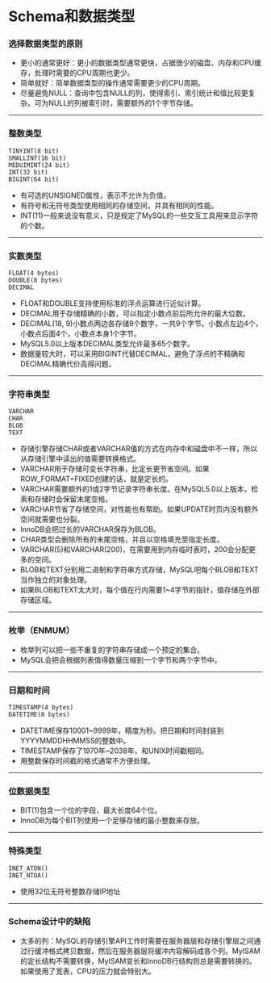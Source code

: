 # Schema和数据类型

### 选择数据类型的原则

* 更小的通常更好：更小的数据类型通常更快，占据很少的磁盘、内存和CPU缓存，处理时需要的CPU周期也更少。
* 简单就好：简单数据类型的操作通常需要更少的CPU周期。
* 尽量避免NULL：查询中包含NULL的列，使得索引、索引统计和值比较更复杂。可为NULL的列被索引时，需要额外的1个字节存储。

------

### 整数类型

```
TINYINT(8 bit)
SMALLINT(16 bit) 
MEDUIMINT(24 bit)
INT(32 bit)
BIGINT(64 bit)
```

* 有可选的UNSIGNED属性，表示不允许为负值。
* 有符号和无符号类型使用相同的存储空间，并具有相同的性能。
* INT(11)一般来说没有意义，只是规定了MySQL的一些交互工具用来显示字符的个数。

------

### 实数类型

```
FLOAT(4 bytes)
DOUBLE(8 bytes)
DECIMAL
```

* FLOAT和DOUBLE支持使用标准的浮点运算进行近似计算。
* DECIMAL用于存储精确的小数，可以指定小数点前后所允许的最大位数。
* DECIMAL(18, 9)小数点两边各存储9个数字，一共9个字节。小数点左边4个，小数点后面4个，小数点本身1个字节。
* MySQL5.0以上版本DECIMAL类型允许最多65个数字。
* 数据量较大时，可以采用BIGINT代替DECIMAL，避免了浮点的不精确和DECIMAL精确代价高得问题。

------

### 字符串类型

```
VARCHAR
CHAR
BLOB
TEXT
```

* 存储引擎存储CHAR或者VARCHAR值的方式在内存中和磁盘中不一样，所以从存储引擎中读出的值需要转换格式。
* VARCHAR用于存储可变长字符串，比定长更节省空间。如果ROW_FORMAT=FIXED创建的话，就是定长的。
* VARCHAR需要额外的1或2字节记录字符串长度。在MySQL5.0以上版本，检索和存储时会保留末尾空格。
* VARCHAR节省了存储空间，对性能也有帮助。如果UPDATE时页内没有额外空间就需要也分裂。
* InnoDB会把过长的VARCHAR保存为BLOB。
* CHAR类型会删除所有的末尾空格，并且以空格填充至指定长度。
* VARCHAR(5)和VARCHAR(200)，在需要用到内存临时表时，200会分配更多的空间。
* BLOB和TEXT分别用二进制和字符串方式存储，MySQL吧每个BLOB和TEXT当作独立的对象处理。
* 如果BLOB和TEXT太大时，每个值在行内需要1~4字节的指针，值存储在外部存储区域。

------

### 枚举（ENMUM）

* 枚举列可以把一些不重复的字符串存储成一个预定的集合。
* MySQL会把会根据列表值得数量压缩到一个字节和两个字节中。

------

### 日期和时间

```
TIMESTAMP(4 bytes)
DATETIME(8 bytes)
```

* DATETIME保存10001~9999年，精度为秒。把日期和时间封装到YYYYMMDDHHMMSS的整数中。
* TIMESTAMP保存了1970年~2038年，和UNIX时间戳相同。
* 用整数保存时间截的格式通常不方便处理。

------

### 位数据类型

* BIT(1)包含一个位的字段，最大长度64个位。
* InnoDB为每个BIT列使用一个足够存储的最小整数来存放。

------

### 特殊类型

```
INET_ATON()
INET_NTOA()
```

* 使用32位无符号整数存储IP地址

------

### Schema设计中的缺陷

* 太多的列：MySQL的存储引擎API工作时需要在服务器层和存储引擎层之间通过行缓冲格式拷贝数据，然后在服务器层将缓冲内容解码成各个列。MyISAM的定长结构不需要转换，MyISAM变长和InnoDB行结构则总是需要转换的。如果使用了宽表，CPU的压力就会特别大。
